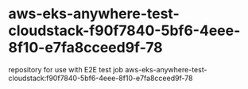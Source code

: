 # aws-eks-anywhere-test-cloudstack-f90f7840-5bf6-4eee-8f10-e7fa8cceed9f-78
repository for use with E2E test job aws-eks-anywhere-test-cloudstack:f90f7840-5bf6-4eee-8f10-e7fa8cceed9f-78
